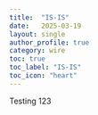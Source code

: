 ```yaml
---
title:  "IS-IS"
date:   2025-03-19
layout: single
author_profile: true
category: wire
toc: true
toc_label: "IS-IS"
toc_icon: "heart"
---
```


Testing 123

